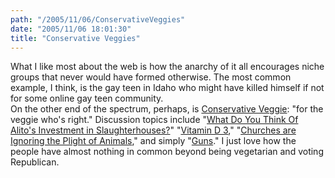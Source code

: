 ```yaml
---
path: "/2005/11/06/ConservativeVeggies" 
date: "2005/11/06 18:01:30" 
title: "Conservative Veggies" 
---
```

What I like most about the web is how the anarchy of it all encourages niche groups that never would have formed otherwise. The most common example, I think, is the gay teen in Idaho who might have killed himself if not for some online gay teen community.<br>On the other end of the spectrum, perhaps, is <a href="http://www.conservativeveggie.com/">Conservative Veggie</a>: "for the veggie who's right." Discussion topics include "<a href="http://www.conservativeveggie.com/messageboard/viewtopic.php?t=102">What Do You Think Of Alito's Investment in Slaughterhouses?</a>" "<a href="http://www.conservativeveggie.com/messageboard/viewtopic.php?t=65">Vitamin D 3</a>," "<a href="">Churches are Ignoring the Plight of Animals</a>," and simply "<a href="http://www.conservativeveggie.com/messageboard/viewtopic.php?t=92">Guns</a>." I just love how the people have almost nothing in common beyond being vegetarian and voting Republican.